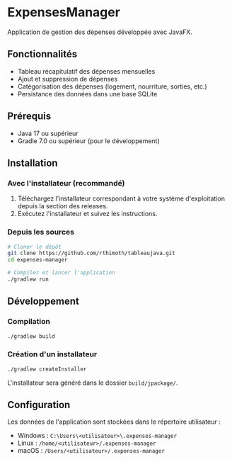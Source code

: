 # ExpensesManager

Application de gestion des dépenses développée avec JavaFX.

## Fonctionnalités

- Tableau récapitulatif des dépenses mensuelles
- Ajout et suppression de dépenses
- Catégorisation des dépenses (logement, nourriture, sorties, etc.)
- Persistance des données dans une base SQLite

## Prérequis

- Java 17 ou supérieur
- Gradle 7.0 ou supérieur (pour le développement)

## Installation

### Avec l'installateur (recommandé)

1. Téléchargez l'installateur correspondant à votre système d'exploitation depuis la section des releases.
2. Exécutez l'installateur et suivez les instructions.

### Depuis les sources

```bash
# Cloner le dépôt
git clone https://github.com/rthimoth/tableaujava.git
cd expenses-manager

# Compiler et lancer l'application
./gradlew run
```

## Développement

### Compilation

```bash
./gradlew build
```

### Création d'un installateur

```bash
./gradlew createInstaller
```

L'installateur sera généré dans le dossier `build/jpackage/`.

## Configuration

Les données de l'application sont stockées dans le répertoire utilisateur :

- Windows : `C:\Users\<utilisateur>\.expenses-manager`
- Linux : `/home/<utilisateur>/.expenses-manager`
- macOS : `/Users/<utilisateur>/.expenses-manager`